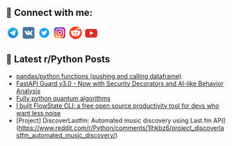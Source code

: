 ## 🔎 Connect with me:
[<img src="https://github.com/bullbesh/bullbesh/blob/main/images/Telegram.png" width="32" height="32" />](https://t.me/bullbesh)
[<img src="https://github.com/bullbesh/bullbesh/blob/main/images/VK.png" width="32" height="32" />](https://vk.com/bullbesh)
[<img src="https://github.com/bullbesh/bullbesh/blob/main/images/Twitter.png" width="32" height="32" />](https://twitter.com/bullbesh1)
[<img src="https://github.com/bullbesh/bullbesh/blob/main/images/Instagram.png" width="32" height="32" />](https://www.instagram.com/bullbesh)
[<img src="https://github.com/bullbesh/bullbesh/blob/main/images/Reddit.png" width="32" height="32" />](https://www.reddit.com/user/bullbesh)
[<img src="https://github.com/bullbesh/bullbesh/blob/main/images/YouTube.png" width="32" height="32" />](https://www.youtube.com/channel/UCtfjRs6uzgq5mfm8S06WTcg)

## 📕 Latest r/Python Posts
<!-- BLOG-POST-LIST:START -->
- [pandas/python functions &lpar;pushing and calling dataframe&rpar;](https://www.reddit.com/r/Python/comments/1lhyni4/pandaspython_functions_pushing_and_calling/)
- [FastAPI Guard v3.0 - Now with Security Decorators and AI-like Behavior Analysis](https://www.reddit.com/r/Python/comments/1lhxwee/fastapi_guard_v30_now_with_security_decorators/)
- [Fully python quantum algorithms](https://www.reddit.com/r/Python/comments/1lhquzn/fully_python_quantum_algorithms/)
- [I built FlowState CLI: a free open source productivity tool for devs who want less noise](https://www.reddit.com/r/Python/comments/1lhlbul/i_built_flowstate_cli_a_free_open_source/)
- [Project] DiscoverLastfm: Automated music discovery using Last.fm API](https://www.reddit.com/r/Python/comments/1lhkbz6/project_discoverlastfm_automated_music_discovery/)
<!-- BLOG-POST-LIST:END -->
